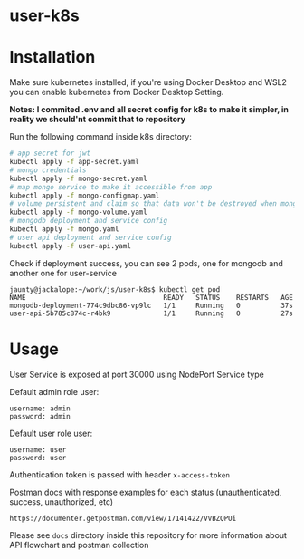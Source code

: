 # user-k8s

# Installation
Make sure kubernetes installed, if you're using Docker Desktop and WSL2 you can enable kubernetes from Docker Desktop Setting.

**Notes: I commited .env and all secret config for k8s to make it simpler, in reality we should'nt commit that to repository**

Run the following command inside k8s directory:
```bash
# app secret for jwt
kubectl apply -f app-secret.yaml
# mongo credentials
kubectl apply -f mongo-secret.yaml 
# map mongo service to make it accessible from app
kubectl apply -f mongo-configmap.yaml
# volume persistent and claim so that data won't be destroyed when mongodb restarted
kubectl apply -f mongo-volume.yaml 
# mongodb deployment and service config
kubectl apply -f mongo.yaml 
# user api deployment and service config
kubectl apply -f user-api.yaml 
```

Check if deployment success, you can see 2 pods, one for mongodb and another one for user-service
```
jaunty@jackalope:~/work/js/user-k8s$ kubectl get pod
NAME                                  READY   STATUS    RESTARTS   AGE
mongodb-deployment-774c9dbc86-vp9lc   1/1     Running   0          37s
user-api-5b785c874c-r4bk9             1/1     Running   0          27s
```

# Usage
User Service is exposed at port 30000 using NodePort Service type

Default admin role user:
```
username: admin
password: admin
```
Default user role user:
```
username: user
password: user
```

Authentication token is passed with header `x-access-token`

Postman docs with response examples for each status (unauthenticated, success, unauthorized, etc)
```
https://documenter.getpostman.com/view/17141422/VVBZQPUi
```

Please see `docs` directory inside this repository for more information about API flowchart and postman collection
